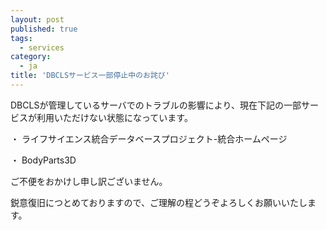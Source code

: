 ```yaml
---
layout: post
published: true
tags:
  - services
category:
  - ja
title: 'DBCLSサービス一部停止中のお詫び'
---
```

DBCLSが管理しているサーバでのトラブルの影響により、現在下記の一部サービスが利用いただけない状態になっています。

・ ライフサイエンス統合データベースプロジェクト-統合ホームページ

・ BodyParts3D

ご不便をおかけし申し訳ございません。

鋭意復旧につとめておりますので、ご理解の程どうぞよろしくお願いいたします。
